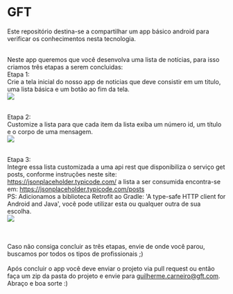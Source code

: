 # GFT
Este repositório destina-se a compartilhar um app básico android para verificar os conhecimentos nesta tecnologia.

<br>Neste app queremos que você desenvolva uma lista de notícias, para isso criamos três etapas a serem concluidas:
<br>Etapa 1:
<br>Crie a tela inicial do nosso app de noticias que deve consistir em um titulo, uma lista básica e um botão ao fim da tela.
<br><img src='https://i.imgur.com/tlOycfy.png' />

<br>Etapa 2:
<br>Customize a lista para que cada item da lista exiba um número id, um título e o corpo de uma mensagem.
<br><img src='https://i.imgur.com/8ukEoAh.png' />

<br>Etapa 3:
<br>Integre essa lista customizada a uma api rest que disponibiliza o serviço get posts, conforme instruções neste site: https://jsonplaceholder.typicode.com/ a lista a ser consumida encontra-se em: https://jsonplaceholder.typicode.com/posts
<br>PS: Adicionamos a biblioteca Retrofit ao Gradle: 'A type-safe HTTP client for Android and Java', você pode utilizar esta ou qualquer outra de sua escolha.
<br><img src='https://i.imgur.com/vA8AoVl.png' />

<br><br>Caso não consiga concluir as três etapas, envie de onde você parou, buscamos por todos os tipos de profissionais ;)
<br><br>Após concluir o app você deve enviar o projeto via pull request ou então faça um zip da pasta do projeto e envie para guilherme.carneiro@gft.com.
<br>Abraço e boa sorte :)

